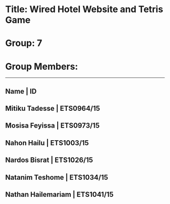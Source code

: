 # Title: Wired Hotel Website and Tetris Game
# Group: 7
# Group Members:
------------------------------------
Name             | ID
------------------------------------
Mitiku Tadesse   | ETS0964/15
------------------------------------
Mosisa Feyissa   | ETS0973/15
------------------------------------
Nahon Hailu      | ETS1003/15
------------------------------------
Nardos Bisrat    | ETS1026/15
------------------------------------
Natanim Teshome  | ETS1034/15
------------------------------------
Nathan Hailemariam | ETS1041/15
------------------------------------
